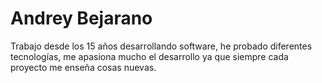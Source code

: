 # Andrey Bejarano
Trabajo desde los 15 años desarrollando software, he probado diferentes tecnologías, me apasiona mucho el desarrollo ya que siempre cada proyecto me enseña cosas nuevas.
